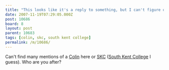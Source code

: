 ```yaml
---
title: "This looks like it's a reply to something, but I can't figure out what"
date: 2007-11-19T07:29:05.000Z
post: 10686
board: 8
layout: post
parent: 10683
tags: [colin, skc, south kent college]
permalink: /m/10686/
---
```

Can't find many mentions of a <a href="/wiki/colin">Colin</a> here or <a href="/wiki/skc">SKC</a> (<a href="/wiki/south+kent+college">South Kent College</a> I guess). Who are you after?
